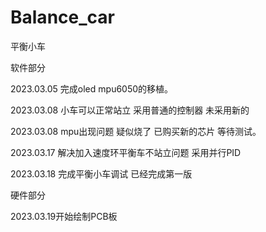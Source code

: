 # Balance_car
平衡小车

软件部分

2023.03.05 完成oled mpu6050的移植。

2023.03.08 小车可以正常站立 采用普通的控制器 未采用新的

2023.03.08 mpu出现问题 疑似烧了 已购买新的芯片 等待测试。

2023.03.17 解决加入速度环平衡车不站立问题 采用并行PID

2023.03.18 完成平衡小车调试 已经完成第一版



硬件部分

2023.03.19开始绘制PCB板
